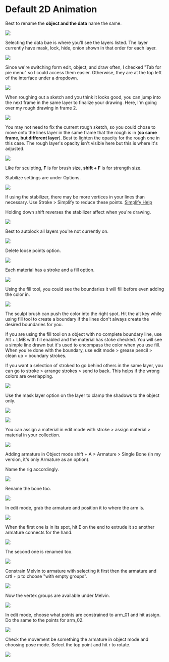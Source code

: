 # Default 2D Animation

Best to rename the **object and the data** name the same.

![](../../../.gitbook/assets/image%20%28103%29.png)

Selecting the data bae is where you'll see the layers listed. The layer currently have mask, lock, hide, onion shown in that order for each layer.

![](../../../.gitbook/assets/image%20%28100%29.png)

Since we're switching form edit, object, and draw often, I checked "Tab for pie menu" so I could access them easier. Otherwise, they are at the top left of the interface under a dropdown.

![](../../../.gitbook/assets/image%20%28101%29.png)

When roughing out a sketch and you think it looks good, you can jump into the next frame in the same layer to finalize your drawing. Here, I'm going over my rough drawing in frame 2.

![](../../../.gitbook/assets/image%20%28104%29.png)

You may not need to fix the current rough sketch, so you could chose to move onto the lines layer in the same frame that the rough is in \(**so same frame, but different layer**\). Best to lighten the opacity for the rough one in this case. The rough layer's opacity isn't visible here but this is where it's adjusted.

![](../../../.gitbook/assets/image%20%28102%29.png)

Like for sculpting, **F** is for brush size, **shift + F** is for strength size.

Stabilize settings are under Options.

![](../../../.gitbook/assets/image%20%28109%29.png)

If using the stabilizer, there may be more vertices in your lines than necessary. Use Stroke &gt; Simplify to reduce these points. [Simplify Help](https://docs.blender.org/manual/en/latest/grease_pencil/modes/edit/stroke_menu.html#simplify)

Holding down shift reverses the stabilizer affect when you're drawing.

![](../../../.gitbook/assets/image%20%28110%29.png)

Best to autolock all layers you're not currently on.

![](../../../.gitbook/assets/image%20%28111%29.png)

Delete loose points option.

![](../../../.gitbook/assets/image%20%28107%29.png)

Each material has a stroke and a fill option.

![](../../../.gitbook/assets/image%20%28108%29.png)

Using the fill tool, you could see the boundaries it will fill before even adding the color in.

![](../../../.gitbook/assets/image%20%28106%29.png)

The sculpt brush can push the color into the right spot. Hit the alt key while using fill tool to create a boundary if the lines don't always create the desired boundaries for you.



If you are using the fill tool on a object with no complete boundary line, use Alt + LMB with fill enabled and the material has stoke checked. You will see a simple line drawn but it's used to encompass the color when you use fill. When you're done with the boundary, use edit mode &gt; grease pencil &gt; clean up &gt; boundary strokes.



If you want a selection of stroked to go behind others in the same layer, you can go to stroke &gt; arrange strokes &gt; send to back. This helps if the wrong colors are overlapping.

![](../../../.gitbook/assets/image%20%28105%29.png)

Use the mask layer option on the layer to clamp the shadows to the object only.

![](../../../.gitbook/assets/image%20%28112%29.png)

![](../../../.gitbook/assets/image%20%28119%29.png)

You can assign a material in edit mode with stroke &gt; assign material &gt; material in your collection.

![](../../../.gitbook/assets/image%20%28113%29.png)

Adding armature in Object mode shift + A &gt; Armature &gt; Single Bone \(in my version, it's only Armature as an option\).

Name the rig accordingly.

![](../../../.gitbook/assets/image%20%28120%29.png)

Rename the bone too.

![](../../../.gitbook/assets/image%20%28117%29.png)

In edit mode, grab the armature and position it to where the arm is.

![](../../../.gitbook/assets/image%20%28122%29.png)

When the first one is in its spot, hit E on the end to extrude it so another armature connects for the hand.

![](../../../.gitbook/assets/image%20%28116%29.png)

The second one is renamed too.

![](../../../.gitbook/assets/image%20%28118%29.png)

Constrain Melvin to armature with selecting it first then the armature and crtl + p to choose "with empty groups".

![](../../../.gitbook/assets/image%20%28121%29.png)

Now the vertex groups are available under Melvin.

![](../../../.gitbook/assets/image%20%28115%29.png)

In edit mode, choose what points are constrained to arm\_01 and hit assign. Do the same to the points for arm\_02.

![](../../../.gitbook/assets/image%20%28124%29.png)

Check the movement be something the armature in object mode and choosing pose mode. Select the top point and hit r to rotate.

![](../../../.gitbook/assets/image%20%28114%29.png)

